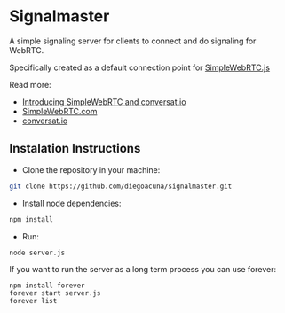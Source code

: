 # Signalmaster

A simple signaling server for clients to connect and do signaling for WebRTC.

Specifically created as a default connection point for [SimpleWebRTC.js](https://github.com/HenrikJoreteg/SimpleWebRTC)

Read more: 
 - [Introducing SimpleWebRTC and conversat.io](http://blog.andyet.com/2013/feb/22/introducing-simplewebrtcjs-and-conversatio/)
 - [SimpleWebRTC.com](http://simplewebrtc.com)
 - [conversat.io](http://conversat.io)

## Instalation Instructions

 - Clone the repository in your machine:
```bash
git clone https://github.com/diegoacuna/signalmaster.git
```
 - Install node dependencies:
```bash
npm install
```
 - Run:
```bash
node server.js
```
If you want to run the server as a long term process you can use forever:

    npm install forever
    forever start server.js
    forever list
    
